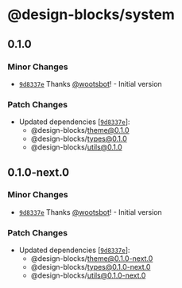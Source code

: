 # @design-blocks/system

## 0.1.0

### Minor Changes

- [`9d8337e`](https://github.com/wootsbot/design-blocks/commit/9d8337eb210730ea01a56fd6b198276401e9de82) Thanks
  [@wootsbot](https://github.com/wootsbot)! - Initial version

### Patch Changes

- Updated dependencies
  [[`9d8337e`](https://github.com/wootsbot/design-blocks/commit/9d8337eb210730ea01a56fd6b198276401e9de82)]:
  - @design-blocks/theme@0.1.0
  - @design-blocks/types@0.1.0
  - @design-blocks/utils@0.1.0

## 0.1.0-next.0

### Minor Changes

- [`9d8337e`](https://github.com/wootsbot/design-blocks/commit/9d8337eb210730ea01a56fd6b198276401e9de82) Thanks
  [@wootsbot](https://github.com/wootsbot)! - Initial version

### Patch Changes

- Updated dependencies
  [[`9d8337e`](https://github.com/wootsbot/design-blocks/commit/9d8337eb210730ea01a56fd6b198276401e9de82)]:
  - @design-blocks/theme@0.1.0-next.0
  - @design-blocks/types@0.1.0-next.0
  - @design-blocks/utils@0.1.0-next.0

